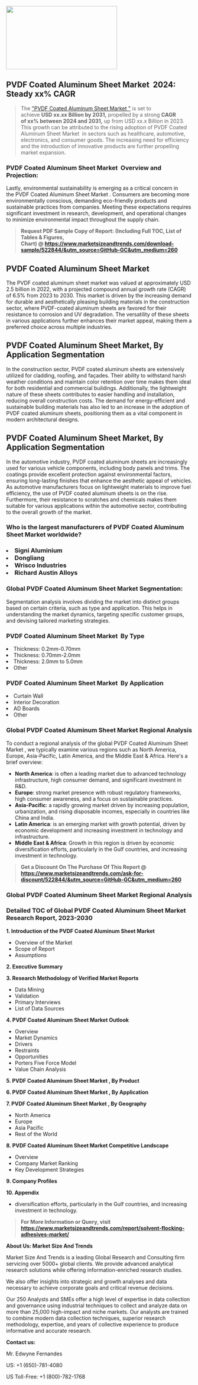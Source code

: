 <p><img class="alignnone size-medium wp-image-20088" src="https://ffe5etoiles.com/wp-content/uploads/2024/12/MST1-300x171.png" alt="" width="300" height="171" /></p><h2 id="ember46" class="ember-view reader-text-block__heading-2">PVDF Coated Aluminum Sheet Market &nbsp;2024: Steady&nbsp;xx% CAGR</h2><blockquote id="ember47" class="ember-view reader-text-block__blockquote">The&nbsp;<a class="app-aware-link " href="https://www.marketsizeandtrends.com/download-sample/522844/&utm_source=GitHub-GC&utm_medium=260" target="_blank" data-test-app-aware-link="">"PVDF Coated Aluminum Sheet Market "</a>&nbsp;is set to achieve&nbsp;<strong>USD&nbsp;xx.xx&nbsp;Billion by 2031,</strong>&nbsp;propelled by a strong&nbsp;<strong>CAGR of&nbsp;xx% between 2024 and 2031,</strong>&nbsp;up from USD xx.x Billion in 2023. This growth can be attributed to the rising adoption of&nbsp;PVDF Coated Aluminum Sheet Market &nbsp;in sectors such as healthcare, automotive, electronics, and consumer goods. The increasing need for efficiency and the introduction of innovative products are further propelling market expansion.</blockquote><h3 id="ember48" class="ember-view reader-text-block__heading-3">PVDF Coated Aluminum Sheet Market &nbsp;Overview and Projection:</h3><p id="ember49" class="ember-view reader-text-block__paragraph">Lastly, environmental sustainability is emerging as a critical concern in the&nbsp;PVDF Coated Aluminum Sheet Market . Consumers are becoming more environmentally conscious, demanding eco-friendly products and sustainable practices from companies. Meeting these expectations requires significant investment in research, development, and operational changes to minimize environmental impact throughout the supply chain.</p><blockquote id="ember50" class="ember-view reader-text-block__blockquote"><strong>Request PDF Sample Copy of Report: (Including Full TOC, List of Tables &amp; Figures, Chart)&nbsp;@&nbsp;<strong><a href="https://www.marketsizeandtrends.com/download-sample/522844/&utm_source=GitHub-GC&utm_medium=260" target="_blank">https://www.marketsizeandtrends.com/download-sample/522844/&utm_source=GitHub-GC&utm_medium=260</a></strong></strong></blockquote><h3 class=""> <h2>PVDF Coated Aluminum Sheet Market</h2><p>The PVDF coated aluminum sheet market was valued at approximately USD 2.5 billion in 2022, with a projected compound annual growth rate (CAGR) of 6.5% from 2023 to 2030. This market is driven by the increasing demand for durable and aesthetically pleasing building materials in the construction sector, where PVDF-coated aluminum sheets are favored for their resistance to corrosion and UV degradation. The versatility of these sheets in various applications further enhances their market appeal, making them a preferred choice across multiple industries.</p><h2>PVDF Coated Aluminum Sheet Market, By Application Segmentation</h2><p>In the construction sector, PVDF coated aluminum sheets are extensively utilized for cladding, roofing, and façades. Their ability to withstand harsh weather conditions and maintain color retention over time makes them ideal for both residential and commercial buildings. Additionally, the lightweight nature of these sheets contributes to easier handling and installation, reducing overall construction costs. The demand for energy-efficient and sustainable building materials has also led to an increase in the adoption of PVDF coated aluminum sheets, positioning them as a vital component in modern architectural designs.</p><h2>PVDF Coated Aluminum Sheet Market, By Application Segmentation</h2><p>In the automotive industry, PVDF coated aluminum sheets are increasingly used for various vehicle components, including body panels and trims. The coatings provide excellent protection against environmental factors, ensuring long-lasting finishes that enhance the aesthetic appeal of vehicles. As automotive manufacturers focus on lightweight materials to improve fuel efficiency, the use of PVDF coated aluminum sheets is on the rise. Furthermore, their resistance to scratches and chemicals makes them suitable for various applications within the automotive sector, contributing to the overall growth of the market.</p></h3><h3 id="" class="">Who is the largest manufacturers of&nbsp;PVDF Coated Aluminum Sheet Market worldwide?</h3><h3 class=""></Li><Li>Signi Aluminium</Li><Li> Dongliang</Li><Li> Wrisco Industries</Li><Li> Richard Austin Alloys</h3><h3 id="ember53" class="ember-view reader-text-block__heading-3">Global&nbsp;PVDF Coated Aluminum Sheet Market Segmentation:</h3><p id="ember54" class="ember-view reader-text-block__paragraph">Segmentation analysis involves dividing the market into distinct groups based on certain criteria, such as type and application. This helps in understanding the market dynamics, targeting specific customer groups, and devising tailored marketing strategies.</p><h3 id="" class="">PVDF Coated Aluminum Sheet Market &nbsp;By Type</h3><p></Li><Li>Thickness: 0.2mm-0.70mm</Li><Li> Thickness: 0.70mm-2.0mm</Li><Li> Thickness: 2.0mm to 5.0mm</Li><Li> Other</p><h3 id="" class="">PVDF Coated Aluminum Sheet Market &nbsp;By Application</h3><p class=""></Li><Li>Curtain Wall</Li><Li> Interior Decoration</Li><Li> AD Boards</Li><Li> Other</p><h3 id="ember62" class="ember-view reader-text-block__heading-3">Global PVDF Coated Aluminum Sheet Market Regional Analysis</h3><p id="ember63" class="ember-view reader-text-block__paragraph">To conduct a regional analysis of the global PVDF Coated Aluminum Sheet Market , we typically examine various regions such as North America, Europe, Asia-Pacific, Latin America, and the Middle East &amp; Africa. Here's a brief overview:</p><ul><li><strong>North America</strong>: is often a leading market due to advanced technology infrastructure, high consumer demand, and significant investment in R&amp;D.</li><li><strong>Europe</strong>: strong market presence with robust regulatory frameworks, high consumer awareness, and a focus on sustainable practices.</li><li><strong>Asia-Pacific</strong>: a rapidly growing market driven by increasing population, urbanization, and rising disposable incomes, especially in countries like China and India.</li><li><strong>Latin America</strong>: is an emerging market with growth potential, driven by economic development and increasing investment in technology and infrastructure.</li><li><strong>Middle East &amp; Africa</strong>: Growth in this region is driven by economic diversification efforts, particularly in the Gulf countries, and increasing investment in technology.</li></ul><blockquote id="ember61" class="ember-view reader-text-block__blockquote"><strong>Get a Discount On The Purchase Of This Report @ <strong><a href="https://html-cleaner.com/" target="">https://www.marketsizeandtrends.com/ask-for-discount/522844/&utm_source=GitHub-GC&utm_medium=260</a></strong></strong></blockquote><h3 id="ember62" class="ember-view reader-text-block__heading-3">Global PVDF Coated Aluminum Sheet Market Regional Analysis</h3><h3 id="" class="">Detailed TOC of Global PVDF Coated Aluminum Sheet Market Research Report, 2023-2030</h3><p id="" class=""><strong>1. Introduction of the PVDF Coated Aluminum Sheet Market </strong></p><ul><li>Overview of the Market</li><li>Scope of Report</li><li>Assumptions</li></ul><p id="" class=""><strong>2. Executive Summary</strong></p><p id="" class=""><strong>3. Research Methodology of Verified Market Reports</strong></p><ul><li>Data Mining</li><li>Validation</li><li>Primary Interviews</li><li>List of Data Sources</li></ul><p id="" class=""><strong>4. PVDF Coated Aluminum Sheet Market Outlook</strong></p><ul><li>Overview</li><li>Market Dynamics</li><li>Drivers</li><li>Restraints</li><li>Opportunities</li><li>Porters Five Force Model</li><li>Value Chain Analysis</li></ul><p id="" class=""><strong>5. PVDF Coated Aluminum Sheet Market , By Product</strong></p><p id="" class=""><strong>6. PVDF Coated Aluminum Sheet Market , By Application</strong></p><p id="" class=""><strong>7. PVDF Coated Aluminum Sheet Market , By Geography</strong></p><ul><li>North America</li><li>Europe</li><li>Asia Pacific</li><li>Rest of the World</li></ul><p id="" class=""><strong>8. PVDF Coated Aluminum Sheet Market Competitive Landscape</strong></p><ul><li>Overview</li><li>Company Market Ranking</li><li>Key Development Strategies</li></ul><p id="" class=""><strong>9. Company Profiles</strong></p><p id="" class=""><strong>10. Appendix</strong></p><ul><li>diversification efforts, particularly in the Gulf countries, and increasing investment in technology.</li></ul><blockquote id="ember65" class="ember-view reader-text-block__blockquote"><strong>For More Information or Query, visit <strong><strong><a href="https://html-cleaner.com/" target="">https://www.marketsizeandtrends.com/report/solvent-flocking-adhesives-market/</a></strong></strong></strong></blockquote><p id="" class=""><strong>About Us: Market Size And Trends</strong></p><p id="" class="">Market Size And Trends is a leading Global Research and Consulting firm servicing over 5000+ global clients. We provide advanced analytical research solutions while offering information-enriched research studies.</p><p id="" class="">We also offer insights into strategic and growth analyses and data necessary to achieve corporate goals and critical revenue decisions.</p><p id="" class="">Our 250 Analysts and SMEs offer a high level of expertise in data collection and governance using industrial techniques to collect and analyze data on more than 25,000 high-impact and niche markets. Our analysts are trained to combine modern data collection techniques, superior research methodology, expertise, and years of collective experience to produce informative and accurate research.</p><p id="" class=""><strong>Contact us:</strong></p><p id="" class="">Mr. Edwyne Fernandes</p><p id="" class="">US: +1 (650)-781-4080</p><p id="" class="">US Toll-Free: +1 (800)-782-1768</p>
